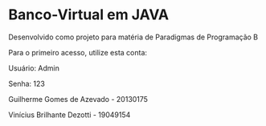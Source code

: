 # Banco-Virtual em JAVA

Desenvolvido como projeto para matéria de Paradigmas de Programação B

Para o primeiro acesso, utilize esta conta:

Usuário: Admin

Senha:   123

Guilherme Gomes de Azevado - 20130175

Vinícius Brilhante Dezotti - 19049154
